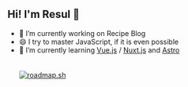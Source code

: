 ## Hi! I'm Resul 👋

<!--
**resul-elezi/resul-elezi** is a ✨ _special_ ✨ repository because its `README.md` (this file) appears on your GitHub profile.

Here are some ideas to get you started:

- 🔭 I’m currently working on ...

- 👯 I’m looking to collaborate on ...
- 🤔 I’m looking for help with ...
- 💬 Ask me about ...
- 📫 How to reach me: ...
- 😄 Pronouns: ...
- ⚡ Fun fact: ...
-->
- 🔭 I’m currently working on Recipe Blog
- 😄 I try to master JavaScript, if it is even possible
- 🌱 I’m currently learning [Vue.js](https://vuejs.org) / [Nuxt.js](https://nuxt.com/) and [Astro](https://astro.build/) <br><br><br>
<a href="https://roadmap.sh"><img src="https://roadmap.sh/card/wide/6478601dc4ec366ad5b5df06?variant=light&roadmaps=javascript%2Cvue%2Cfrontend" alt="roadmap.sh"/></a>
